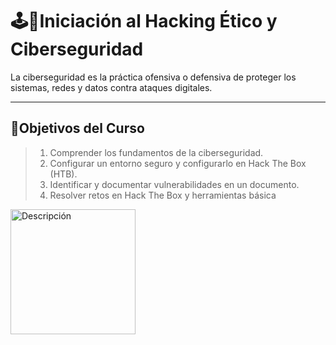 # 🕹📗Iniciación al Hacking Ético y Ciberseguridad

La ciberseguridad es la práctica ofensiva o defensiva de proteger los sistemas, redes y datos contra ataques 
digitales.

---

## 🎯Objetivos del Curso
> 1. Comprender los fundamentos de la ciberseguridad.
> 2. Configurar un entorno seguro y configurarlo en Hack The Box (HTB).
> 3. Identificar y documentar vulnerabilidades en un documento.
> 4. Resolver retos en Hack The Box y herramientas básica
<img src="https://miro.medium.com/v2/resize:fit:1400/1*wO9IIrgMkYP0C0ZItKbY5Q.png" alt="Descripción" width="200">